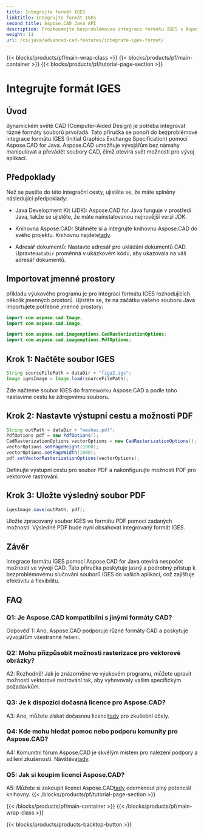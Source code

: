 ```yaml
---
title: Integrujte formát IGES
linktitle: Integrujte formát IGES
second_title: Aspose.CAD Java API
description: Prozkoumejte bezproblémovou integraci formátu IGES s Aspose.CAD for Java. Postupujte podle našeho podrobného průvodce a využijte sílu Aspose.CAD k vylepšení svých zkušeností s vývojem CAD.
weight: 11
url: /cs/java/advanced-cad-features/integrate-iges-format/
---
```


{{< blocks/products/pf/main-wrap-class >}}
{{< blocks/products/pf/main-container >}}
{{< blocks/products/pf/tutorial-page-section >}}

# Integrujte formát IGES

## Úvod

dynamickém světě CAD (Computer-Aided Design) je potřeba integrovat různé formáty souborů prvořadá. Tato příručka se ponoří do bezproblémové integrace formátu IGES (Initial Graphics Exchange Specification) pomocí Aspose.CAD for Java. Aspose.CAD umožňuje vývojářům bez námahy manipulovat a převádět soubory CAD, čímž otevírá svět možností pro vývoj aplikací.

## Předpoklady

Než se pustíte do této integrační cesty, ujistěte se, že máte splněny následující předpoklady:

- Java Development Kit (JDK): Aspose.CAD for Java funguje v prostředí Java, takže se ujistěte, že máte nainstalovanou nejnovější verzi JDK.

-  Knihovna Aspose.CAD: Stáhněte si a integrujte knihovnu Aspose.CAD do svého projektu. Knihovnu najdete[tady](https://releases.aspose.com/cad/java/).

-  Adresář dokumentů: Nastavte adresář pro ukládání dokumentů CAD. Upravte`dataDir` proměnná v ukázkovém kódu, aby ukazovala na váš adresář dokumentů.

## Importovat jmenné prostory

příkladu výukového programu je pro integraci formátu IGES rozhodujících několik jmenných prostorů. Ujistěte se, že na začátku vašeho souboru Java importujete potřebné jmenné prostory:

```java
import com.aspose.cad.Image;
import com.aspose.cad.Image;

import com.aspose.cad.imageoptions.CadRasterizationOptions;
import com.aspose.cad.imageoptions.PdfOptions;
```

## Krok 1: Načtěte soubor IGES

```java
String sourceFilePath = dataDir + "figa2.igs";
Image igesImage = Image.load(sourceFilePath);
```

Zde načteme soubor IGES do frameworku Aspose.CAD a podle toho nastavíme cestu ke zdrojovému souboru.

## Krok 2: Nastavte výstupní cestu a možnosti PDF

```java
String outPath = dataDir + "meshes.pdf";
PdfOptions pdf = new PdfOptions();
CadRasterizationOptions vectorOptions = new CadRasterizationOptions();
vectorOptions.setPageHeight(1000);
vectorOptions.setPageWidth(1000);
pdf.setVectorRasterizationOptions(vectorOptions);
```

Definujte výstupní cestu pro soubor PDF a nakonfigurujte možnosti PDF pro vektorové rastrování.

## Krok 3: Uložte výsledný soubor PDF

```java
igesImage.save(outPath, pdf);
```

Uložte zpracovaný soubor IGES ve formátu PDF pomocí zadaných možností. Výsledné PDF bude nyní obsahovat integrovaný formát IGES.

## Závěr

Integrace formátu IGES pomocí Aspose.CAD for Java otevírá nespočet možností ve vývoji CAD. Tato příručka poskytuje jasný a podrobný přístup k bezproblémovému slučování souborů IGES do vašich aplikací, což zajišťuje efektivitu a flexibilitu.

## FAQ

### Q1: Je Aspose.CAD kompatibilní s jinými formáty CAD?

Odpověď 1: Ano, Aspose.CAD podporuje různé formáty CAD a poskytuje vývojářům všestranné řešení.

### Q2: Mohu přizpůsobit možnosti rasterizace pro vektorové obrázky?

A2: Rozhodně! Jak je znázorněno ve výukovém programu, můžete upravit možnosti vektorové rastrování tak, aby vyhovovaly vašim specifickým požadavkům.

### Q3: Je k dispozici dočasná licence pro Aspose.CAD?

 A3: Ano, můžete získat dočasnou licenci[tady](https://purchase.aspose.com/temporary-license/) pro zkušební účely.

### Q4: Kde mohu hledat pomoc nebo podporu komunity pro Aspose.CAD?

 A4: Komunitní fórum Aspose.CAD je skvělým místem pro nalezení podpory a sdílení zkušeností. Návštěva[tady](https://forum.aspose.com/c/cad/19).

### Q5: Jak si koupím licenci Aspose.CAD?

 A5: Můžete si zakoupit licenci Aspose.CAD[tady](https://purchase.aspose.com/buy) odemknout plný potenciál knihovny.
{{< /blocks/products/pf/tutorial-page-section >}}

{{< /blocks/products/pf/main-container >}}
{{< /blocks/products/pf/main-wrap-class >}}

{{< blocks/products/products-backtop-button >}}

